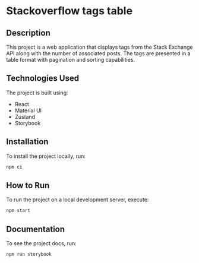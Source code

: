 # Stackoverflow tags table

## Description

This project is a web application that displays tags from the Stack Exchange API along with the number of associated posts. The tags are presented in a table format with pagination and sorting capabilities.

## Technologies Used

The project is built using:

- React
- Material UI
- Zustand
- Storybook

## Installation

To install the project locally, run:

```bash
npm ci
```

## How to Run

To run the project on a local development server, execute:

```bash
npm start
```

## Documentation

To see the project docs, run:

```bash
npm run storybook
```
